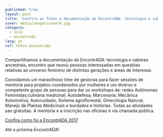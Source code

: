 ```yaml
---
published: true
layout: post
title: 'Confira as fotos e documentação da EncontrADA: tecnologia e saberes ancestrais'
cover: media/images/cover6.jpg
category:
  - silo
  - encontrada
lang: pt
ref: fotos-encontrada
---
```


Compartilhamos a documentação da EncontrADA: tecnologia e saberes ancestrais, encontro que reuniu pessoas interessadas em questões relativas ao universo feminino de distintas gerações e áreas de interesse. 

Convidamos um maravilhoso time de gestoras para fazer sessões de mentoria para projetos coordenados por mulheres e um diverso e competente grupo de pessoas para dar os workshops de: redes Autônomas Feministas;culinária medicinal; Autodefesa; Marcenaria; Mecânica Automotiva; Autocuidado; Sistema agroflorestal; Ginecologia Natural; Manejo de Plantas Medicinais e bordados e histórias. Todas as atividades sao gratuitas. A mentoria e a inscrição nas oficinas é via chamada publica.

[Confira como foi a EncontrADA 2017](https://www.flickr.com/photos/152202556@N06/with/36762989454/)

Até a próxima EncontrADA!

